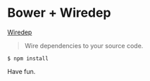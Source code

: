 # Bower + Wiredep

[Wiredep](https://github.com/taptapship/wiredep)

> Wire dependencies to your source code.

```
$ npm install
```

Have fun.
